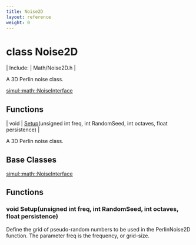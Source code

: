```yaml
---
title: Noise2D
layout: reference
weight: 0
---
```

class Noise2D
===

| Include: | Math/Noise2D.h |

A 3D Perlin noise class.
  

[simul::math::NoiseInterface](noiseinterface.html)

Functions
---

| void | [Setup](#Setup)(unsigned int freq, int RandomSeed, int octaves, float persistence) |

A 3D Perlin noise class.
  


Base Classes
---
[simul::math::NoiseInterface](noiseinterface.html)

Functions
---
<a name="Setup"></a>
### void Setup(unsigned int freq, int RandomSeed, int octaves, float persistence)
Define the grid of pseudo-random numbers to be used in the PerlinNoise2D function. The parameter freq is the
frequency, or grid-size.
